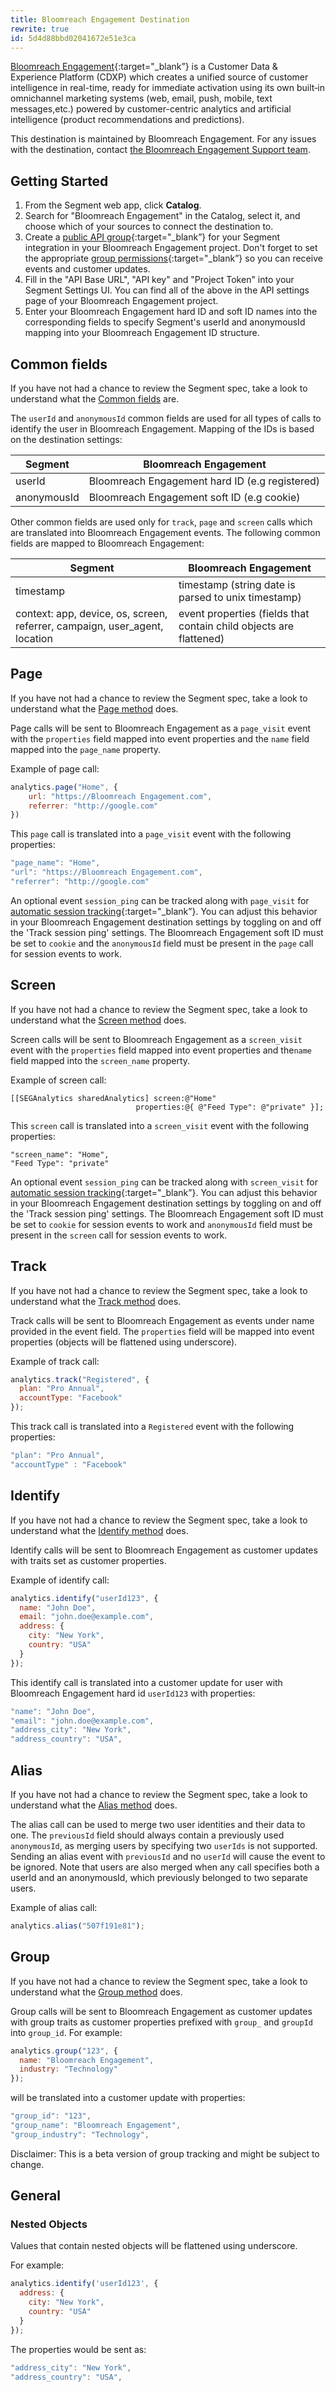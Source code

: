```yaml
---
title: Bloomreach Engagement Destination
rewrite: true
id: 5d4d88bbd02041672e51e3ca
---
```

[Bloomreach Engagement](https://www.bloomreach.com/en/products/engagement?spz=learn_orig/?utm_source=segmentio&utm_medium=docs&utm_campaign=partners){:target="_blank”} is a Customer Data & Experience Platform (CDXP) which creates a unified source of customer intelligence in real-time, ready for immediate activation using its own built‑in omnichannel marketing systems (web, email, push, mobile, text messages,etc.) powered by customer-centric analytics and artificial intelligence (product recommendations and predictions).

This destination is maintained by Bloomreach Engagement. For any issues with the destination, contact [the Bloomreach Engagement Support team](mailto:support@Closes.com).

## Getting Started

1. From the Segment web app, click **Catalog**.
2. Search for "Bloomreach Engagement" in the Catalog, select it, and choose which of your sources to connect the destination to.
3. Create a [public API group](https://documentation.bloomreach.com/engagement/reference/authentication){:target="_blank”} for your Segment integration in your Bloomreach Engagement project. Don't forget to set the appropriate [group permissions](https://documentation.bloomreach.com/engagement/reference/authentication#using-the-api-groups){:target="_blank”} so you can receive events and customer updates.
4. Fill in the "API Base URL", "API key" and "Project Token" into your Segment Settings UI. You can find all of the above in the API settings page of your Bloomreach Engagement project.
5. Enter your Bloomreach Engagement hard ID and soft ID names into the corresponding fields to specify Segment's userId and anonymousId mapping into your Bloomreach Engagement ID structure.


## Common fields

If you have not had a chance to review the Segment spec, take a look to understand what the [Common fields](/docs/connections/spec/common/) are.

The `userId` and `anonymousId` common fields are used for all types of calls to identify the user in Bloomreach Engagement. Mapping of the IDs is based on the destination settings:

| Segment | Bloomreach Engagement |
| -------- | -------- |
| userId      | Bloomreach Engagement hard ID (e.g registered)     |
| anonymousId | Bloomreach Engagement soft ID (e.g cookie) |



Other common fields are used only for `track`, `page` and `screen` calls which are translated into Bloomreach Engagement events. The following common fields are mapped to Bloomreach Engagement:


| Segment | Bloomreach Engagement |
| -------- | -------- |
| timestamp | timestamp (string date is parsed to unix timestamp) |
| context: app, device, os, screen, referrer, campaign, user_agent, location  | event properties (fields that contain child objects are flattened) |


## Page

If you have not had a chance to review the Segment spec, take a look to understand what the [Page method](/docs/connections/spec/page/) does.

Page calls will be sent to Bloomreach Engagement as a `page_visit` event with the `properties` field mapped into event properties and the `name` field mapped into the `page_name` property.

Example of page call:

```js
analytics.page("Home", {
    url: "https://Bloomreach Engagement.com",
    referrer: "http://google.com"
})
```

This `page` call is translated into a `page_visit` event with the following properties:

```js
"page_name": "Home",
"url": "https://Bloomreach Engagement.com",
"referrer": "http://google.com"
```

An optional event `session_ping` can be tracked along with `page_visit` for [automatic session tracking](https://documentation.bloomreach.com/engagement/docs/system-events#section-first-session-session-start-session-end){:target="_blank”}. You can adjust this behavior in your Bloomreach Engagement destination settings by toggling on and off the 'Track session ping' settings. The Bloomreach Engagement soft ID must be set to `cookie` and the `anonymousId` field must be present in the `page` call for session events to work.


## Screen

If you have not had a chance to review the Segment spec, take a look to understand what the [Screen method](/docs/connections/spec/screen/) does.

Screen calls will be sent to Bloomreach Engagement as a `screen_visit` event with the `properties` field mapped into event properties and the`name` field mapped into the `screen_name` property.

Example of screen call:

```objc
[[SEGAnalytics sharedAnalytics] screen:@"Home"
                            properties:@{ @"Feed Type": @"private" }];
```

This `screen` call is translated into a `screen_visit` event with the following properties:

```objc
"screen_name": "Home",
"Feed Type": "private"
```

An optional event `session_ping` can be tracked along with `screen_visit` for [automatic session tracking](https://documentation.bloomreach.com/engagement/docs/system-events#section-first-session-session-start-session-end){:target="_blank”}. You can adjust this behavior in your Bloomreach Engagement destination settings by toggling on and off the 'Track session ping' settings. The Bloomreach Engagement soft ID must be set to `cookie` for session events to work and `anonymousId` field must be present in the `screen` call for session events to work.

## Track

If you have not had a chance to review the Segment spec, take a look to understand what the [Track method](/docs/connections/spec/track/) does.

Track calls will be sent to Bloomreach Engagement as events under name provided in the event field. The `properties` field will be mapped into event properties (objects will be flattened using underscore).

Example of track call:

```js
analytics.track("Registered", {
  plan: "Pro Annual",
  accountType: "Facebook"
});
```

This track call is translated into a `Registered` event with the following properties:

```js
"plan": "Pro Annual",
"accountType" : "Facebook"
```

## Identify

If you have not had a chance to review the Segment spec, take a look to understand what the [Identify method](/docs/connections/spec/identify/) does.

Identify calls will be sent to Bloomreach Engagement as customer updates with traits set as customer properties.

Example of identify call:

```js
analytics.identify("userId123", {
  name: "John Doe",
  email: "john.doe@example.com",
  address: {
    city: "New York",
    country: "USA"
  }
});
```

This identify call is translated into a customer update for user with Bloomreach Engagement hard id `userId123` with properties:

```js
"name": "John Doe",
"email": "john.doe@example.com",
"address_city": "New York",
"address_country": "USA",
```

## Alias

If you have not had a chance to review the Segment spec, take a look to understand what the [Alias method](/docs/connections/spec/alias/) does.

The alias call can be used to merge two user identities and their data to one. The `previousId` field should always contain a previously used `anonymousId`, as merging users by specifying two `userIds` is not supported. Sending an alias event with `previousId` and no `userId` will cause the event to be ignored. Note that users are also merged when any call specifies both a userId and an anonymousId, which previously belonged to two separate users.

Example of alias call:

```js
analytics.alias("507f191e81");
```
## Group

If you have not had a chance to review the Segment spec, take a look to understand what the [Group method](/docs/connections/spec/group/) does.

Group calls will be sent to Bloomreach Engagement as customer updates with group traits as customer properties prefixed with `group_` and `groupId` into `group_id`. For example:

```js
analytics.group("123", {
  name: "Bloomreach Engagement",
  industry: "Technology"
});
```

will be translated into a customer update with properties:

```js
"group_id": "123",
"group_name": "Bloomreach Engagement",
"group_industry": "Technology",
```

Disclaimer: This is a beta version of group tracking and might be subject to change.

## General

### Nested Objects
Values that contain nested objects will be flattened using underscore.

For example:
```js
analytics.identify('userId123', {
  address: {
    city: "New York",
    country: "USA"
  }
});
```
The properties would be sent as:
```js
"address_city": "New York",
"address_country": "USA",
```
